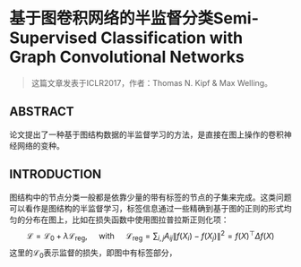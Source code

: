 # 基于图卷积网络的半监督分类Semi-Supervised Classification with Graph Convolutional Networks

> 这篇文章发表于ICLR2017，作者：Thomas N. Kipf & Max Welling。

## ABSTRACT

论文提出了一种基于图结构数据的半监督学习的方法，是直接在图上操作的卷积神经网络的变种。

## INTRODUCTION

图结构中的节点分类一般都是依靠少量的带有标签的节点的子集来完成。这类问题可以看作是图结构的半监督学习，标签信息通过一些精确到基于图的正则的形式均匀的分布在图上，比如在损失函数中使用图拉普拉斯正则化项：
$$
\mathcal{L}=\mathcal{L}_{0}+\lambda \mathcal{L}_{\mathrm{reg}}, \quad \text { with } \quad \mathcal{L}_{\mathrm{reg}}=\sum_{i, j} A_{i j}\left\|f\left(X_{i}\right)-f\left(X_{j}\right)\right\|^{2}=f(X)^{\top} \Delta f(X)
$$
这里的$\mathcal{L}_0$表示监督的损失，即图中有标签部分，